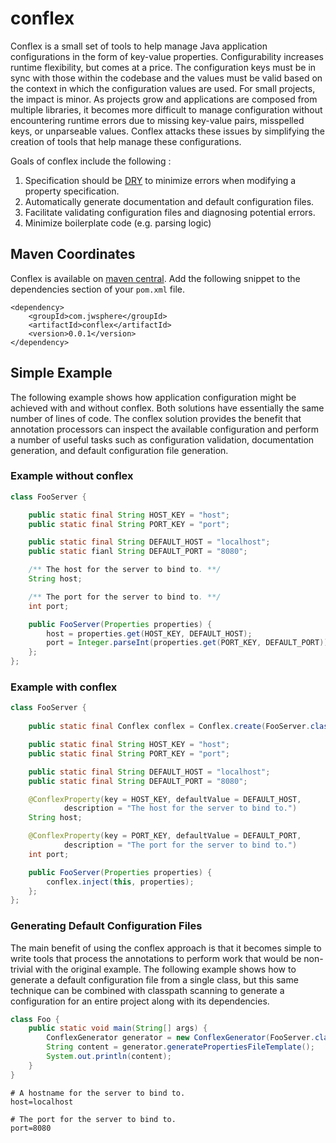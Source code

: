 conflex
=======

Conflex is a small set of tools to help manage Java application configurations in the form of key-value properties.  Configurability increases runtime flexibility, but comes at a price.  The configuration keys must be in sync with those within the codebase and the values must be valid based on the context in which the configuration values are used.  For small projects, the impact is minor.  As projects grow and applications are composed from multiple libraries, it becomes more difficult to manage configuration without encountering runtime errors due to missing key-value pairs, misspelled keys, or unparseable values.  Conflex attacks these issues by simplifying the creation of tools that help manage these configurations.

Goals of conflex include the following :

1. Specification should be [DRY](http://en.wikipedia.org/wiki/Don't_repeat_yourself) to minimize errors when modifying a property specification.
2. Automatically generate documentation and default configuration files.
3. Facilitate validating configuration files and diagnosing potential errors.
4. Minimize boilerplate code (e.g. parsing logic)

## Maven Coordinates

Conflex is available on [maven central](http://search.maven.org/#artifactdetails%7Ccom.jwsphere%7Cconflex%7C0.0.1%7Cjar).  Add the following snippet to the dependencies section of your `pom.xml` file.

```
<dependency>
    <groupId>com.jwsphere</groupId>
    <artifactId>conflex</artifactId>
    <version>0.0.1</version>
</dependency>
```

## Simple Example
The following example shows how application configuration might be achieved with and without conflex.  Both solutions have essentially the same number of lines of code.  The conflex solution provides the benefit that annotation processors can inspect the available configuration and perform a number of useful tasks such as configuration validation, documentation generation, and default configuration file generation.

### Example without conflex
```java
class FooServer {

    public static final String HOST_KEY = "host";
    public static final String PORT_KEY = "port";

    public static final String DEFAULT_HOST = "localhost";
    public static fianl String DEFAULT_PORT = "8080";

    /** The host for the server to bind to. **/
    String host;

    /** The port for the server to bind to. **/
    int port;

    public FooServer(Properties properties) {
        host = properties.get(HOST_KEY, DEFAULT_HOST);
        port = Integer.parseInt(properties.get(PORT_KEY, DEFAULT_PORT));
    };
};
```

### Example with conflex
```java
class FooServer {
    
    public static final Conflex conflex = Conflex.create(FooServer.class);

    public static final String HOST_KEY = "host";
    public static final String PORT_KEY = "port";

    public static final String DEFAULT_HOST = "localhost";
    public static final String DEFAULT_PORT = "8080";

    @ConflexProperty(key = HOST_KEY, defaultValue = DEFAULT_HOST,
            description = "The host for the server to bind to.")
    String host;

    @ConflexProperty(key = PORT_KEY, defaultValue = DEFAULT_PORT,
            description = "The port for the server to bind to.")
    int port;

    public FooServer(Properties properties) {
        conflex.inject(this, properties);
    };
};
```

### Generating Default Configuration Files
The main benefit of using the conflex approach is that it becomes simple to write tools that process the annotations to perform work that would be non-trivial with the original example.  The following example shows how to generate a default configuration file from a single class, but this same technique can be combined with classpath scanning to generate a configuration for an entire project along with its dependencies.

```java
class Foo {
    public static void main(String[] args) {
        ConflexGenerator generator = new ConflexGenerator(FooServer.class);
        String content = generator.generatePropertiesFileTemplate();
        System.out.println(content);
    }
}
```

```
# A hostname for the server to bind to.
host=localhost

# The port for the server to bind to.
port=8080
```
